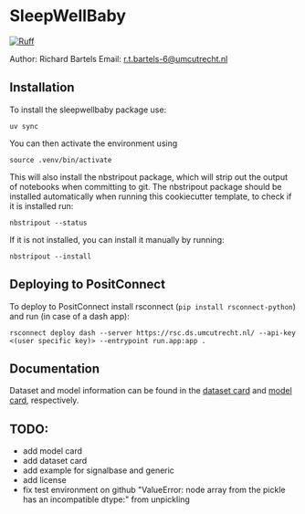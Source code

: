 # SleepWellBaby

[![Ruff](https://img.shields.io/endpoint?url=https://raw.githubusercontent.com/astral-sh/ruff/main/assets/badge/v2.json)](https://github.com/astral-sh/ruff)

Author: Richard Bartels
Email: r.t.bartels-6@umcutrecht.nl

## Installation

To install the sleepwellbaby package use:

```{bash}
uv sync
```

You can then activate the environment using

```{bash}
source .venv/bin/activate
```

This will also install the nbstripout package, which will strip out the output of notebooks when committing to git.
The nbstripout package should be installed automatically when running this cookiecutter template, to check if it is installed run:

```{bash}
nbstripout --status
```

If it is not installed, you can install it manually by running:

```{bash}
nbstripout --install
```

## Deploying to PositConnect

To deploy to PositConnect install rsconnect (`pip install rsconnect-python`) and run (in case of a dash app):
```{bash}
rsconnect deploy dash --server https://rsc.ds.umcutrecht.nl/ --api-key <(user specific key)> --entrypoint run.app:app .
```

## Documentation
Dataset and model information can be found in the [dataset card](docs/dataset_card.md) and [model card](docs/model_card.md), respectively.

## TODO:
* add model card
* add dataset card
* add example for signalbase and generic
* add license
* fix test environment on github "ValueError: node array from the pickle has an incompatible dtype:" from unpickling
